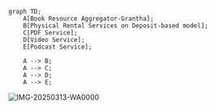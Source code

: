 ```mermaid
graph TD;
    A[Book Resource Aggregator-Grantha];
    B[Physical Rental Services on Deposit-based model];
    C[PDF Service];
    D[Video Service];
    E[Podcast Service];

    A --> B;
    A --> C;
    A --> D;
    A --> E;
```
![IMG-20250313-WA0000](https://github.com/user-attachments/assets/cc539eee-1bc7-4e6c-86c1-6e4a94b3f596)
